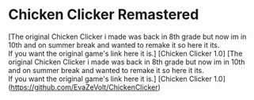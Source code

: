 # Chicken Clicker Remastered

[The original Chicken Clicker i made was back in 8th grade but now im in 10th and on summer break and wanted to remake it so here it its.<br> If you want the original game's link here it is.] [Chicken Clicker 1.0] [The original Chicken Clicker i made was back in 8th grade but now im in 10th and on summer break and wanted to remake it so here it its.<br> If you want the original game's link here it is.] [Chicken Clicker 1.0] (https://github.com/EvaZeVolt/ChickenClicker)
